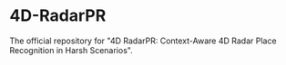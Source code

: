 # 4D-RadarPR
The official repository for "4D RadarPR: Context-Aware 4D Radar Place Recognition in Harsh Scenarios".
